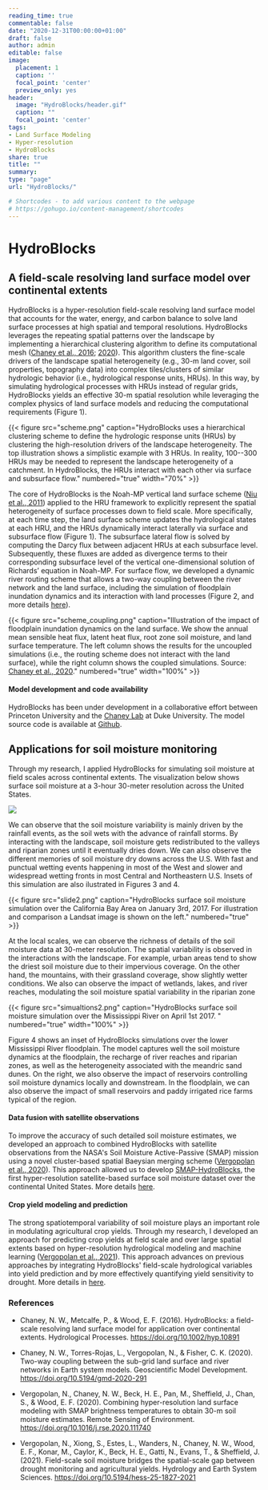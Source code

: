 ```yaml
---
reading_time: true
commentable: false
date: "2020-12-31T00:00:00+01:00"
draft: false
author: admin
editable: false
image:
  placement: 1
  caption: ''
  focal_point: 'center'
  preview_only: yes
header:
  image: "HydroBlocks/header.gif"
  caption: ""
  focal_point: 'center'
tags:
- Land Surface Modeling
- Hyper-resolution
- HydroBlocks
share: true
title: ""
summary: 
type: "page"
url: "HydroBlocks/"

# Shortcodes - to add various content to the webpage
# https://gohugo.io/content-management/shortcodes
---
```

# HydroBlocks
## A field-scale resolving land surface model over continental extents

HydroBlocks is a hyper-resolution field-scale resolving land surface model that accounts for the water, energy, and carbon balance to solve land surface processes at high spatial and temporal resolutions. HydroBlocks leverages the repeating spatial patterns over the landscape by implementing a hierarchical clustering algorithm to define its computational mesh ([Chaney et al., 2016](https://doi.org/10.1002/hyp.10891); [2020](../publication/2020_chaney_two_way_coupling)). This algorithm clusters the fine-scale drivers of the landscape spatial heterogeneity (e.g., 30-m land cover, soil properties, topography data) into complex tiles/clusters of similar hydrologic behavior (i.e., hydrological response units, HRUs). In this way, by simulating hydrological processes with HRUs instead of regular grids, HydroBlocks yields an effective 30-m spatial resolution while leveraging the complex physics of land surface models and reducing the computational requirements (Figure 1).

{{< figure src="scheme.png" caption="HydroBlocks uses a hierarchical clustering scheme to define the hydrologic response units (HRUs) by clustering the high-resolution drivers of the landscape heterogeneity. The top illustration shows a simplistic example with 3 HRUs. In reality, 100--300 HRUs may be needed to represent the landscape heterogeneity of a catchment. In HydroBlocks, the HRUs interact with each other via surface and subsurface flow." numbered="true" width="70%" >}}

The core of HydroBlocks is the Noah-MP vertical land surface scheme ([Niu et al., 2011](https://agupubs.onlinelibrary.wiley.com/doi/full/10.1029/2010JD015139)) applied to the HRU framework to explicitly represent the spatial heterogeneity of surface processes down to field scale. More specifically, at each time step, the land surface scheme updates the hydrological states at each HRU, and the HRUs dynamically interact laterally via surface and subsurface flow (Figure 1). The subsurface lateral flow is solved by computing the Darcy flux between adjacent HRUs at each subsurface level. Subsequently, these fluxes are added as divergence terms to their corresponding subsurface level of the vertical one-dimensional solution of Richards’ equation in Noah-MP. For surface flow, we developed a dynamic river routing scheme that allows a two-way coupling between the river network and the land surface, including the simulation of floodplain inundation dynamics and its interaction with land processes (Figure 2, and more details [here](../publication/2020_chaney_two_way_coupling)).

{{< figure src="scheme_coupling.png" caption="Illustration of the impact of floodplain inundation dynamics on the land surface. We show the annual mean sensible heat flux, latent heat flux, root zone soil moisture, and land surface temperature. The left column shows the results for the uncoupled simulations (i.e., the routing scheme does not interact with the land surface), while the right column shows the coupled simulations. Source: [Chaney et al., 2020](../publication/2020_chaney_two_way_coupling)." numbered="true" width="100%" >}}

#### Model development and code availability
HydroBlocks has been under development in a collaborative effort between Princeton University and the [Chaney Lab](http://www.chaneylab.earth/) at Duke University. The model source code is available at [Github](https://github.com/chaneyn/HydroBlocks).


## Applications for soil moisture monitoring

Through my research, I applied HydroBlocks for simulating soil moisture at field scales across continental extents. The visualization below shows surface soil moisture at a 3-hour 30-meter resolution across the United States. 

![](../../assets/media/HydroBlocks/header.gif)

We can observe that the soil moisture variability is mainly driven by the rainfall events, as the soil wets with the advance of rainfall storms. By interacting with the landscape, soil moisture gets redistributed to the valleys and riparian zones until it eventually dries down. We can also observe the different memories of soil moisture dry downs across the U.S. With fast and punctual wetting events happening in most of the West and slower and widespread wetting fronts in most Central and Northeastern U.S. Insets of this simulation are also ilustrated in Figures 3 and 4. 

{{< figure src="slide2.png" caption="HydroBlocks surface soil moisture simulation over the California Bay Area on January 3rd, 2017. For illustration and comparison a Landsat image is shown on the left." numbered="true" >}}

At the local scales, we can observe the richness of details of the soil moisture data at 30-meter resolution. The spatial variability is observed in the interactions with the landscape. For example, urban areas tend to show the driest soil moisture due to their impervious coverage. On the other hand, the mountains, with their grassland coverage, show slightly wetter conditions. We also can observe the impact of wetlands, lakes, and river reaches, modulating the soil moisture spatial variability in the riparian zone

{{< figure src="simualtions2.png" caption="HydroBlocks surface soil moisture simulation over the Mississippi River on April 1st 2017. " numbered="true" width="100%" >}}

Figure 4 shows an inset of HydroBlocks simulations over the lower Mississippi River floodplain. The model captures well the soil moisture dynamics at the floodplain, the recharge of river reaches and riparian zones, as well as the heterogeneity associated with the meandric sand dunes. On the right, we also observe the impact of reservoirs controlling soil moisture dynamics locally and downstream. In the floodplain, we can also observe the impact of small reservoirs and paddy irrigated rice farms typical of the region.


#### Data fusion with satellite observations

To improve the accuracy of such detailed soil moisture estimates, we developed an approach to combined HydroBlocks with satellite observations from the NASA's Soil Moisture Active-Passive (SMAP) mission using a novel cluster-based spatial Baeysian merging scheme ([Vergopolan et al., 2020](../publication/2020_vergopolan_combining/)). This approach allowed us to develop [SMAP-HydroBlocks](../SMAPHB), the first hyper-resolution satellite-based surface soil moisture dataset over the continental United States. More details [here](../SMAPHB). 

#### Crop yield modeling and prediction

The strong spatiotemporal variability of soil moisture plays an important role in modulating agricultural crop yields. Through my research, I developed an approach for predicting crop yields at field scale and over large spatial extents based on hyper-resolution hydrological modeling and machine learning ([Vergopolan et al., 2021](../publication/2021_vergopolan_yield_mapping/)). This approach advances on previous approaches by integrating HydroBlocks' field-scale hydrological variables into yield prediction and by more effectively quantifying yield sensitivity to drought. More details in [here](../research/crop_yields_zambia/).
 
 
### References

- Chaney, N. W., Metcalfe, P., & Wood, E. F. (2016). HydroBlocks: a field-scale resolving land surface model for application over continental extents. Hydrological Processes. https://doi.org/10.1002/hyp.10891 

- Chaney, N. W., Torres-Rojas, L., Vergopolan, N., & Fisher, C. K. (2020). Two-way coupling between the sub-grid land surface and river networks in Earth system models. Geoscientific Model Development. https://doi.org/10.5194/gmd-2020-291

- Vergopolan, N., Chaney, N. W., Beck, H. E., Pan, M., Sheffield, J., Chan, S., & Wood, E. F. (2020). Combining hyper-resolution land surface modeling with SMAP brightness temperatures to obtain 30-m soil moisture estimates. Remote Sensing of Environment. https://doi.org/10.1016/j.rse.2020.111740

- Vergopolan, N., Xiong, S., Estes, L., Wanders, N., Chaney, N. W., Wood, E. F., Konar, M., Caylor, K., Beck, H. E., Gatti, N., Evans, T., & Sheffield, J. (2021). Field-scale soil moisture bridges the spatial-scale gap between drought monitoring and agricultural yields. Hydrology and Earth System Sciences. https://doi.org/10.5194/hess-25-1827-2021

